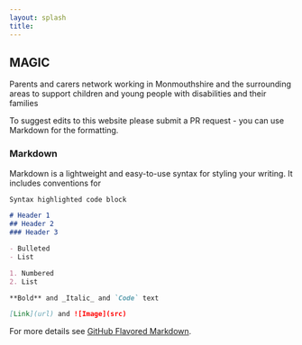 ```yaml
---
layout: splash
title: 
---
```


## MAGIC

Parents and carers network working in Monmouthshire and the surrounding areas to support children and young people with disabilities and their families

To suggest edits to this website please submit a PR request - you can use Markdown for the formatting.

### Markdown

Markdown is a lightweight and easy-to-use syntax for styling your writing. It includes conventions for

```markdown
Syntax highlighted code block

# Header 1
## Header 2
### Header 3

- Bulleted
- List

1. Numbered
2. List

**Bold** and _Italic_ and `Code` text

[Link](url) and ![Image](src)
```

For more details see [GitHub Flavored Markdown](https://guides.github.com/features/mastering-markdown/).
